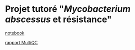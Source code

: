 # Projet tutoré "*Mycobacterium abscessus* et résistance"

[notebook](https://vichitaok.github.io/projet_tutore/notebook/VO_projet_notebook.html)

[rapport MultiQC](https://vichitaok.github.io/projet_tutore/reports/mab_hopital/multiqc_report.html)